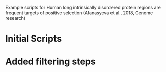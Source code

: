 Example scripts for Human long intrinsically disordered protein regions are frequent targets of positive selection (Afanasyeva et al., 2018, Genome research)

# Initial Scripts 




# Added filtering steps
